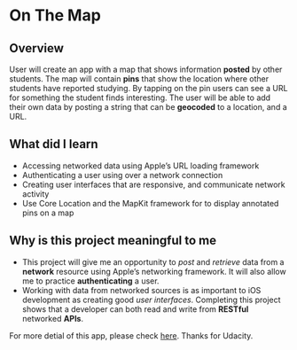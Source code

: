 # On The Map

## Overview
User will create an app with a map that shows information **posted** by other students. The map will contain **pins** that show the location where other students have reported studying. By tapping on the pin users can see a URL for something the student finds interesting. The user will be able to add their own data by posting a string that can be **geocoded** to a location, and a URL.

## What did I learn
* Accessing networked data using Apple’s URL loading framework
* Authenticating a user using over a network connection
* Creating user interfaces that are responsive, and communicate network activity
* Use Core Location and the MapKit framework for to display annotated pins on a map

## Why is this project meaningful to me
- This project will give me an opportunity to _post_ and _retrieve_ data from a **network** resource using Apple’s networking framework. It will also allow me to practice **authenticating** a user.
- Working with data from networked sources is as important to iOS development as creating good _user interfaces_. Completing this project shows that a developer can both read and write from **RESTful** networked **APIs**.

For more detial of this app, please check [here](https://docs.google.com/document/d/1tPF1tmSzVYPSbpl7_JCeMKglKMIs3dUa4OrSAKEYNAs/pub?embedded=true). Thanks for Udacity.
